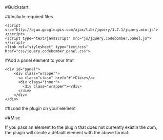 #Quickstart

##Include required files

    <script src="http://ajax.googleapis.com/ajax/libs/jquery/1.7.1/jquery.min.js"></script>
    <script type="text/javascript" src="js/jquery.codebomber.panel.js"></script>
    <link rel="stylesheet" type="text/css" href="css/jquery.codebomber.panel.css">

#Add a panel element to your html

    <div id="panel">
        <div class="wrapper">
          <a class="close" href="#">Close</a>
          <div class="inner">
            <div class="wrapper"></div>
          </div>
        </div>
    </div>

##Load the plugin on your element 
    <script type="text/javascript">
        $(document).ready(
            function(){
                $('#panel').codebomber_Panel();
            }
        );
    </script>

##Misc

If you pass an element to the plugin that does not currently existin the dom, the plugin will create a default element with the above format.